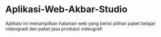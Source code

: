 # Aplikasi-Web-Akbar-Studio
Aplikasi ini menampilkan halaman web yang berisi pilihan paket belajar videogradi dan paket jasa produksi videografi
